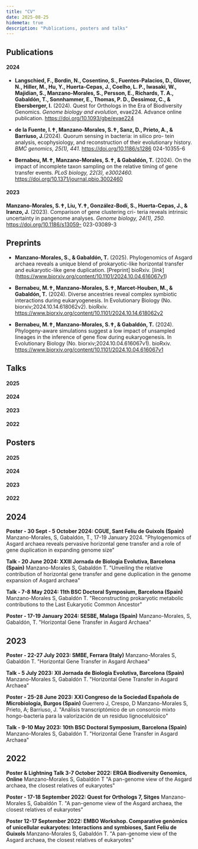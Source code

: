 ```yaml
---
title: "CV"
date: 2025-08-25
hidemeta: true
description: "Publications, posters and talks"
---
```



## Publications

#### 2024

* **Langschied, F., Bordin, N., Cosentino, S., Fuentes-Palacios, D., Glover, N., Hiller, M., Hu, Y., Huerta-Cepas, J., Coelho, L. P., Iwasaki, W., Majidian, S., Manzano-Morales, S., Persson, E., Richards, T. A., Gabaldón, T., Sonnhammer, E., Thomas, P. D., Dessimoz, C., & Ebersberger, I.** (2024). Quest for Orthologs in the Era of Biodiversity Genomics. _Genome biology and evolution_, evae224. Advance online publication. https://doi.org/10.1093/gbe/evae224

* **de la Fuente, I.✝, Manzano-Morales, S.✝, Sanz, D., Prieto, A., & Barriuso, J.**(2024). Quorum sensing in bacteria: in silico pro-
tein analysis, ecophysiology, and reconstruction of their evolutionary history. _BMC genomics, 25(1), 441_. https://doi.org/10.1186/s1286
024-10355-6

* **Bernabeu, M.✝, Manzano-Morales, S.✝, & Gabaldón, T.** (2024). On the impact of incomplete taxon sampling on the relative timing of gene transfer events. _PLoS biology, 22(3), e3002460._ https://doi.org/10.1371/journal.pbio.3002460

#### 2023

**Manzano-Morales, S.✝, Liu, Y.✝, González-Bodí, S., Huerta-Cepas, J., & Iranzo, J.** (2023). Comparison of gene clustering cri-
teria reveals intrinsic uncertainty in pangenome analyses. _Genome biology, 24(1), 250._ https://doi.org/10.1186/s13059-
023-03089-3

## Preprints


* **Manzano-Morales, S., & Gabaldón, T.** (2025). Phylogenomics of Asgard archaea reveals a unique blend of prokaryotic-like horizontal transfer and eukaryotic-like gene duplication. [Preprint]  bioRxiv. [<i class="material-icons">link</i>] (https://www.biorxiv.org/content/10.1101/2024.10.04.616067v1)

* **Bernabeu, M.✝, Manzano-Morales, S.✝, Marcet-Houben, M., & Gabaldón, T.** (2024). Diverse ancestries reveal complex symbiotic interactions during eukaryogenesis. In Evolutionary Biology (No. biorxiv;2024.10.14.618062v2). bioRxiv. https://www.biorxiv.org/content/10.1101/2024.10.14.618062v2

* **Bernabeu, M.✝, Manzano-Morales, S.✝, & Gabaldón, T.** (2024). Phylogeny-aware simulations suggest a low impact of unsampled lineages in the inference of gene flow during eukaryogenesis. In Evolutionary Biology (No. biorxiv;2024.10.04.616067v1). bioRxiv. https://www.biorxiv.org/content/10.1101/2024.10.04.616067v1

## Talks

#### 2025

#### 2024

#### 2023

#### 2022


## Posters

#### 2025

#### 2024

#### 2023

#### 2022





## 2024 
**Poster - 30 Sept - 5 October 2024: CGUE, Sant Feliu de Guixols (Spain)**
Manzano-Morales, S, Gabaldón, T., 17-19 January 2024. "Phylogenomics of Asgard archaea reveals pervasive horizontal gene transfer and a role of gene duplication in expanding genome size"

**Talk - 20 June 2024: XXIII Jornada de Biologia Evolutiva, Barcelona (Spain)**
Manzano-Morales S, Gabaldón T. "Unveiling the relative contribution of horizontal gene transfer and gene duplication in the genome expansion of Asgard archaea"

**Talk - 7-8 May 2024: 11th BSC Doctoral Symposium, Barcelona (Spain)**
Manzano-Morales S, Gabaldón T. "Reconstructing prokaryotic metabolic contributions to the Last Eukaryotic Common Ancestor"

**Poster - 17-19 January 2024: SESBE, Malaga (Spain)**
Manzano-Morales, S, Gabaldón, T. "Horizontal Gene Transfer in Asgard Archaea"


## 2023

**Poster - 22-27 July 2023: SMBE, Ferrara (Italy)**
Manzano-Morales S, Gabaldón T. "Horizontal Gene Transfer in Asgard Archaea"

**Talk - 5 July 2023: XII Jornada de Biología Evolutiva, Barcelona (Spain)**
Manzano-Morales S, Gabaldón T. "Horizontal Gene Transfer in Asgard Archaea"

**Poster - 25-28 June 2023: XXI Congreso de la Sociedad Española de Microbiología, Burgos (Spain)**
Guerrero J, Crespo, D Manzano-Morales S, Prieto, A; Barriuso, J. "Análisis transcriptómico de un consorcio mixto hongo-bacteria para la valorización de un residuo lignocelulósico"

**Talk - 9-10 May 2023: 10th BSC Doctoral Symposium, Barcelona (Spain)**
Manzano-Morales S, Gabaldón T. "Horizontal Gene Transfer in Asgard Archaea"

## 2022

**Poster & Lightning Talk 3-7 October 2022: ERGA Biodiversity Genomics, Online**
Manzano-Morales S, Gabaldón T "A pan-genome view of the Asgard archaea, the closest relatives of eukaryotes"


**Poster - 17-18 September 2022: Quest for Orthologs 7, Sitges**
Manzano-Morales S, Gabaldón T. "A pan-genome view of the Asgard archaea, the closest relatives of eukaryotes"


**Poster 12-17 September 2022: EMBO Workshop. Comparative genòmics of unicellular eukaryotes: Interactions and symbioses, Sant Feliu de Guixols**
Manzano-Morales S, Gabaldón T. "A pan-genome view of the Asgard archaea, the closest relatives of eukaryotes"
